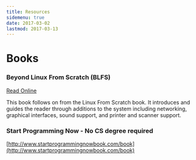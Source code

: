 ```yaml
---
title: Resources
sidemenu: true
date: 2017-03-02
lastmod: 2017-03-13
---
```


# Books

### Beyond Linux From Scratch (BLFS)
[Read Online](http://www.linuxfromscratch.org/blfs/view/stable/index.html)

This book follows on from the Linux From Scratch book. It introduces and guides the reader through additions to the system including networking, graphical interfaces, sound support, and printer and scanner support.


### Start Programming Now - No CS degree required
[http://www.startprogrammingnowbook.com/book](http://www.startprogrammingnowbook.com/book)
